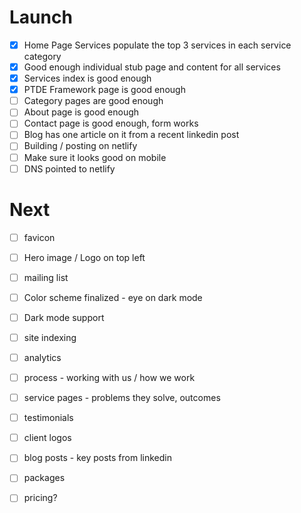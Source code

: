 # Launch

- [x] Home Page Services populate the top 3 services in each service category
- [x] Good enough individual stub page and content for all services
- [x] Services index is good enough
- [x] PTDE Framework page is good enough
- [ ] Category pages are good enough
- [ ] About page is good enough
- [ ] Contact page is good enough, form works
- [ ] Blog has one article on it from a recent linkedin post
- [ ] Building / posting on netlify
- [ ] Make sure it looks good on mobile
- [ ] DNS pointed to netlify

# Next

- [ ] favicon
- [ ] Hero image / Logo on top left
- [ ] mailing list
- [ ] Color scheme finalized - eye on dark mode
- [ ] Dark mode support
- [ ] site indexing
- [ ] analytics
- [ ] process - working with us / how we work
- [ ] service pages - problems they solve, outcomes
- [ ] testimonials
- [ ] client logos
- [ ] blog posts - key posts from linkedin
- [ ] packages
- [ ] pricing?

